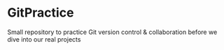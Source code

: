 # GitPractice
Small repository to practice Git version control &amp; collaboration before we dive into our real projects
